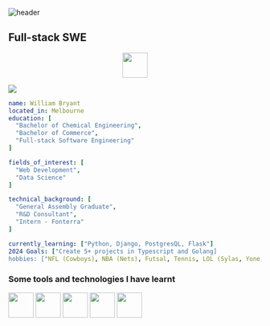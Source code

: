 ![header](https://capsule-render.vercel.app/api?type=waving&color=timeGradient&height=200&section=header&text=Hi%20there!&fontSize=60)

## Full-stack SWE

<div align="center">
<img height="50" src="https://cdn2.iconfinder.com/data/icons/social-media-applications/64/social_media_applications_14-linkedin-1024.png"></img>
</div>

<img src="https://media0.giphy.com/media/v1.Y2lkPTc5MGI3NjExd2RheGZlY2VmeDZqZzYwcjR6dTM1aWtoNzh6NjlnZ3p5YTlyOG1ubCZlcD12MV9pbnRlcm5hbF9naWZfYnlfaWQmY3Q9Zw/JqmupuTVZYaQX5s094/giphy.webp"></img>

```yaml
name: William Bryant
located_in: Melbourne
education: [
  "Bachelor of Chemical Engineering",
  "Bachelor of Commerce",
  "Full-stack Software Engineering"
]

fields_of_interest: [
  "Web Development",
  "Data Science"
]

technical_background: [
  "General Assembly Graduate",
  "R&D Consultant",
  "Intern - Fonterra"
]

currently_learning: ["Python, Django, PostgresQL, Flask"]
2024 Goals: ["Create 5+ projects in Typescript and Golang]
hobbies: ["NFL (Cowboys), NBA (Nets), Futsal, Tennis, LOL (Sylas, Yone, Akali)"]
```

### Some tools and technologies I have learnt

<img height="50" src="https://cdn1.iconfinder.com/data/icons/akar-vol-2/24/vscode-fill-128.png"></img>
<img height="50" src="https://cdn1.iconfinder.com/data/icons/ionicons-fill-vol-2/512/logo-javascript-1024.png"></img>
<img height="50" src="https://cdn0.iconfinder.com/data/icons/logos-brands-in-colors/128/react-1024.png"></img>
<img height="50" src="https://cdn3.iconfinder.com/data/icons/logos-and-brands-adobe/512/267_Python-1024.png"></img>
<img height="50" src="https://cdn2.iconfinder.com/data/icons/boxicons-logos/24/bxl-django-1024.png"></img>


